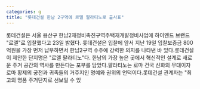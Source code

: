 ```yaml
---
categories: g
title: "롯데건설 한남 2구역에 르엘 팔라티노로 출사표"
---
```

롯데건설은 서울 용산구 한남2재정비촉진구역주택재개발정비사업에 하이엔드 브랜드 "르엘"로 입찰했다고 23일 밝혔다. 롯데건설은 입찰에 앞서 지난 19일 입찰보증금 800억원을 가장 먼저 납부하면서 한남2구역 수주에 강력한 의지를 나타낸 바 있다.롯데건설이 제안한 단지명은 "르엘 팔라티노"다. 한남의 가장 높은 곳에서 혁신적인 설계로 새로운 주거 공간의 역사를 만든다는 포부를 담았다.팔라티노는 로마 건국 신화의 무대이자 로마 황제의 궁전과 귀족들의 거주지인 명예와 권위의 언덕이다.롯데건설 관계자는 "최고의 명품 주거단지로 선보일 수 있